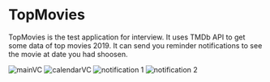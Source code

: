 # TopMovies

TopMovies is the test application for interview.
It uses TMDb API to get some data of top movies 2019.
It can send you reminder notifications to see the movie at date you had shoosen.

![mainVC](https://user-images.githubusercontent.com/71771889/113633998-a694a980-9676-11eb-94ce-0010d5378182.png)
![calendarVC](https://user-images.githubusercontent.com/71771889/113634027-b613f280-9676-11eb-9d6a-8ede61deb0a7.png)
![notification 1](https://user-images.githubusercontent.com/71771889/113634048-c1ffb480-9676-11eb-816e-34bd7d6e5821.png)
![notification 2](https://user-images.githubusercontent.com/71771889/113634077-cfb53a00-9676-11eb-9b8b-6fb499516a4c.png)
